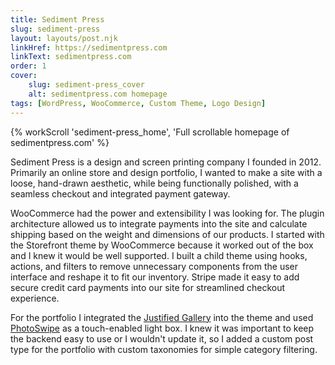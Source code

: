 ```yaml
---
title: Sediment Press
slug: sediment-press
layout: layouts/post.njk
linkHref: https://sedimentpress.com
linkText: sedimentpress.com
order: 1
cover:
    slug: sediment-press_cover
    alt: sedimentpress.com homepage
tags: [WordPress, WooCommerce, Custom Theme, Logo Design]
---
```

{% workScroll 'sediment-press_home', 'Full scrollable homepage of sedimentpress.com' %}

Sediment Press is a design and screen printing company I founded in 2012. Primarily an online store and design portfolio, I wanted to make a site with a loose, hand-drawn aesthetic, while being functionally polished, with a seamless checkout and integrated payment gateway.

WooCommerce had the power and extensibility I was looking for. The plugin architecture allowed us to integrate payments into the site and calculate shipping based on the weight and dimensions of our products. I started with the Storefront theme by WooCommerce because it worked out of the box and I knew it would be well supported. I built a child theme using hooks, actions, and filters to remove unnecessary components from the user interface and reshape it to fit our inventory. Stripe made it easy to add secure credit card payments into our site for streamlined checkout experience.

For the portfolio I integrated the [Justified Gallery](http://miromannino.github.io/Justified-Gallery/) into the theme and used [PhotoSwipe](https://photoswipe.com/) as a touch-enabled light box. I knew it was important to keep the backend easy to use or I wouldn't update it, so I added a custom post type for the portfolio with custom taxonomies for simple category filtering.
